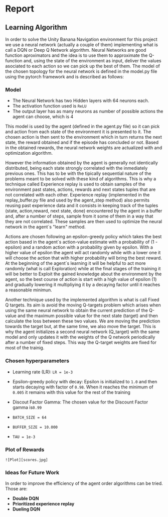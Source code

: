 
# Report

## Learning Algorithm

In order to solve the Unity Banana Navigation environment for this project we use a neural network (actually a couple of them)
implementing what is call a DQN or Deep Q Network algorithm. Neural Networks are good function aproximators and the idea is to 
use them to approximate the Q-function and, using the state of the environment as input, deliver the values asociated to each 
action so we can pick up the best of them. The model of the chosen topology for the neural network is defined in the model.py
file using the pytorch framework and is described as follows:  
  
### Model

* The Neural Network has two Hidden layers with 64 neurons each.
* The activation function used is `ReLU`
* The output layer has as many neurons as number of possible actions the agent can choose, which is 4

This model is used by the agent (defined in the agent.py file) so it can pick and action from each state of the environment
it is presented to it. The chosen action is then sent to the environment which in turn returns the next state, the reward obtained
and if the episode has concluded or not. Based in the obtained rewards, the neural network weights are actualized with and optimization
algorithm. 

However the information obtained by the agent is generally not identically distributed, being each state strongly correlated 
with the inmediately previous ones. This has to be with the tipically sequential nature of the problems meant to be solved with
these kind of algorithms. This is why a technique called Experience replay is used to obtain samples of the environment past states,
actions, rewards and next states tuples that are not correlated with each other. Experience replay (implemented in the replay_buffer.py file and used by the agent_step method) 
also permits reusing past experience data and it consists in keeping track of the tuples (state, action,reward, next state, done)
encountered by the agent in a buffer and, after a number of steps, sample from it some of them in a way that they are not correlated.
These samples are then used to optimize the neural network in the agent´s "learn" method.

Actions are chosen following an epsilon-greedy policy which takes the best action based in the agent´s action-value estimate with a 
probability of (1 - epsilon) and a random action with a probability given by epsilon. With a higher value of epsilon the agent will
act randomly while with a lower one it will choose the action that with higher probability will bring the best reward. At the 
beginning of the agent´s learning it will be helpful to act more randomly (what is call Exploration) while at the final stages of the
training it will be better to Exploit the gained knowledge about the environment by the agent, so the best course of action is start
with a high value of epsilon (1) and gradually lowering it multipliying it by a decaying factor until it reaches a reasonable minimun.

Another technique used by the implemented algorithm is what is call Fixed Q targets. Its aim is avoid the moving Q-targets problem which
arises when using the same neural network to obtain the current prediction of the Q-value and the maximum possible value for the next 
state (target) and then calculate the loss between these two values. We are moving the prediction towards the target but, at the same 
time, we also move the target. This is why the agent initializes a second neural network (Q_target) with the same model and only updates
it with the weights of the Q network periodically after a number of fixed steps. This way the Q-target weights are fixed for most of the 
trainig.


### Chosen hyperparameters

* Learning rate (LR): `LR = 1e-3`

* Epsilon-greedy policy with decay: Epsilon is initialized to `1.0` and then starts decaying with factor of `0.98`. When it reaches the minimum of `0.005` it remains with this value for the rest of the training

* Discout Factor Gamma: The chosen value for the Discount Factor gamma is`0.99`

* `BATCH_SIZE = 64`

* `BUFFER_SIZE = 10.000`

* `TAU = 1e-3`


### Plot of Rewards

    ![Plot][scores.jpg]

### Ideas for Future Work

In order to improve the efficiency of the agent order algorithms can be tried. Those are:

* **Double DQN**
* **Prioritized experience replay**
* **Dueling DQN**


